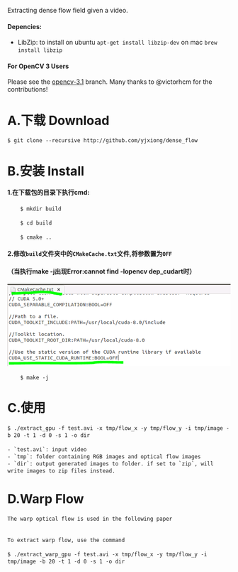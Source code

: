 Extracting dense flow field given a video.

#### Depencies:
- LibZip: 
to install on ubuntu ```apt-get install libzip-dev``` on mac ```brew install libzip```

#### For OpenCV 3 Users
Please see the [opencv-3.1](https://github.com/yjxiong/dense_flow/tree/opencv-3.1) branch. Many thanks to @victorhcm for the contributions!

A.下载 Download
=
    $ git clone --recursive http://github.com/yjxiong/dense_flow


B.安装 Install
=

#### 1.在下载包的目录下执行cmd:
        $ mkdir build 
    
        $ cd build
        
        $ cmake .. 
        
#### 2.修改```build```文件夹中的```CMakeCache.txt```文件,将参数置为```OFF```
#### （当执行make -j出现Error:cannot find -lopencv dep_cudart时）

![image](https://github.com/milkcat0904/dense_flow/raw/master/pic/参数.png)

        $ make -j

C.使用
=

    $ ./extract_gpu -f test.avi -x tmp/flow_x -y tmp/flow_y -i tmp/image -b 20 -t 1 -d 0 -s 1 -o dir

    - `test.avi`: input video
    - `tmp`: folder containing RGB images and optical flow images
    - `dir`: output generated images to folder. if set to `zip`, will write images to zip files instead.

D.Warp Flow
=

    The warp optical flow is used in the following paper


    To extract warp flow, use the command

    $ ./extract_warp_gpu -f test.avi -x tmp/flow_x -y tmp/flow_y -i tmp/image -b 20 -t 1 -d 0 -s 1 -o dir

